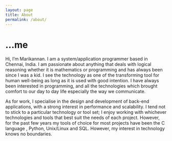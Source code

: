 ```yaml
---
layout: page
title: About
permalink: /about/
---
```


…me
===

Hi, I’m Marikannan. I am a system/application programmer based in Chennai, India. I am passionate about anything that deals with logical reasoning whether it is mathematics or programming and has always been since I was a kid. I see the technology as one of the transforming tool for human well-being as long as it is used with good intention. I have always been interested in programming, and all the technologies which brought comfort to our day to day life especially the way we communicate.

As for work, I specialise in the design and development of back-end applications, with a strong interest in performance and scalability. I tend not to stick to a particular technology or tool set; I enjoy working with whichever technologies and tools that best suit the needs of each project. However, for the past few years my tools of choice for most projects have been the C language , Python, Unix/Linux and SQL. However, my interest in technology knows no boundaries.
